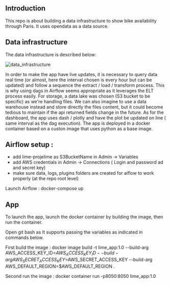 ## Introduction 

This repo is about building a data infrastructure to show bike availability through Paris. 
It uses opendata as a data source. 

## Data infrastructure 
The data infrastructure is described below: 
  
![data_infrastructure](https://github.com/noujoudahbali/project_lime/assets/62560121/cbd3db67-dcd8-4574-bdfe-c7ea76ac5fcc)

In order to make the app have live updates, it is necessary to query data real time (or almost, here the interval chosen is every hour but can be updated) and follow a sequence the extract / load / transform process. 
This is why using dags in Airflow seems appropriate as it leverages the ELT process easily. 
For storage, a data lake was chosen (S3 bucket to be specific) as we're handling files. We can also imagine to use a data warehouse instead and store directly the files content, but it could become tedious to maintain if the api returned fields change in the future. 
As for the dashboard, the app uses dash / plotly and have the plot be updated on line ( same interval as the dag execution). The app is deployed in a docker container based on a custon image that uses python as a base image. 


## Airflow setup : 
- add lime-projelime as S3BucketName in Admin -> Variables 
- add AWS credentials in Admin -> Connections ( Login and password ad and secret key)
- make sure data, logs, plugins folders are created for aiflow to work properly (at the repo root level)

Launch Airflow : docker-compose up 

## App
To launch the app, launch the docker container by building the image, then run the container. 

Open git bash as It supports passing the variables as indicated in commands below. 

 First build the image : 
 docker image build -t lime_app:1.0 --build-arg AWS_ACCESS_KEY_ID=$AWS_ACCESS_KEY_ID --build-arg AWS_SECRET_ACCESS_KEY=$AWS_SECRET_ACCESS_KEY --build-arg AWS_DEFAULT_REGION=$AWS_DEFAULT_REGION .

Second run the image : 
 docker container run -p8050:8050 lime_app:1.0
